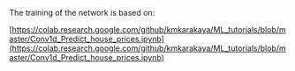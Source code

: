 The training of the network is based on:

[https://colab.research.google.com/github/kmkarakaya/ML_tutorials/blob/master/Conv1d_Predict_house_prices.ipynb](https://colab.research.google.com/github/kmkarakaya/ML_tutorials/blob/master/Conv1d_Predict_house_prices.ipynb)
